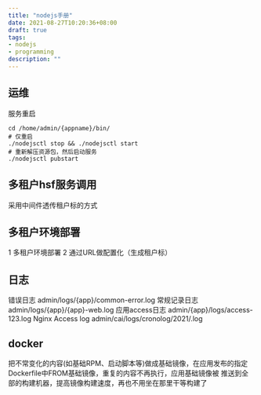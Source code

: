 ```yaml
---
title: "nodejs手册"
date: 2021-08-27T10:20:36+08:00
draft: true
tags:
- nodejs
- programming
description: ""
---
```


## 运维

服务重启

``` shell
cd /home/admin/{appname}/bin/
# 仅重启
./nodejsctl stop && ./nodejsctl start  
# 重新解压资源包，然后启动服务
./nodejsctl pubstart  
```

## 多租户hsf服务调用

采用中间件透传租户标的方式

## 多租户环境部署

1 多租户环境部署
2 通过URL做配置化（生成租户标）

## 日志

错误日志 admin/logs/{app}/common-error.log
常规记录日志  admin/logs/{app}/{app}-web.log
应用access日志 admin/{app}/logs/access-123.log
Nginx Access log admin/cai/logs/cronolog/2021/.log


## docker


把不常变化的内容(如基础RPM、启动脚本等)做成基础镜像，在应用发布的指定Dockerfile中FROM基础镜像，重复的内容不再执行，应用基础镜像被
推送到全部的构建机器，提高镜像构建速度，再也不用坐在那里干等构建了


